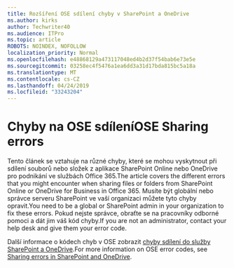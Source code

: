 ```yaml
---
title: Rozšíření OSE sdílení chyby v SharePoint a OneDrive
ms.author: kirks
author: Techwriter40
ms.audience: ITPro
ms.topic: article
ROBOTS: NOINDEX, NOFOLLOW
localization_priority: Normal
ms.openlocfilehash: e48868129a473117048ed4b2d37f54bab6e73e5e
ms.sourcegitcommit: 03258ec4f5476a1ea6dd3a31d17bda815bc5a18a
ms.translationtype: MT
ms.contentlocale: cs-CZ
ms.lasthandoff: 04/24/2019
ms.locfileid: "33243204"
---
```

# <a name="ose-sharing-errors"></a><span data-ttu-id="1faff-102">Chyby na OSE sdílení</span><span class="sxs-lookup"><span data-stu-id="1faff-102">OSE Sharing errors</span></span>

<span data-ttu-id="1faff-103">Tento článek se vztahuje na různé chyby, které se mohou vyskytnout při sdílení souborů nebo složek z aplikace SharePoint Online nebo OneDrive pro podnikání ve službách Office 365.</span><span class="sxs-lookup"><span data-stu-id="1faff-103">The article covers the different errors that you might encounter when sharing files or folders from SharePoint Online or OneDrive for Business in Office 365.</span></span> <span data-ttu-id="1faff-104">Musíte být globální nebo správce serveru SharePoint ve vaší organizaci můžete tyto chyby opravit.</span><span class="sxs-lookup"><span data-stu-id="1faff-104">You need to be a global or SharePoint admin in your organization to fix these errors.</span></span> <span data-ttu-id="1faff-105">Pokud nejste správce, obraťte se na pracovníky odborné pomoci a dát jim váš kód chyby.</span><span class="sxs-lookup"><span data-stu-id="1faff-105">If you are not an administrator, contact your help desk and give them your error code.</span></span>

<span data-ttu-id="1faff-106">Další informace o kódech chyb v OSE zobrazit [chyby sdílení do služby SharePoint a OneDrive](https://docs.microsoft.com/en-us/sharepoint/sharepoint-onedrive-error-message).</span><span class="sxs-lookup"><span data-stu-id="1faff-106">For more information on OSE error codes, see [Sharing errors in SharePoint and OneDrive](https://docs.microsoft.com/en-us/sharepoint/sharepoint-onedrive-error-message).</span></span>
